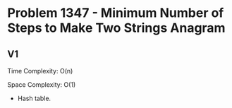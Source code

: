 # Problem 1347 - Minimum Number of Steps to Make Two Strings Anagram

## V1

Time Complexity: O(n)

Space Complexity: O(1)

- Hash table.
